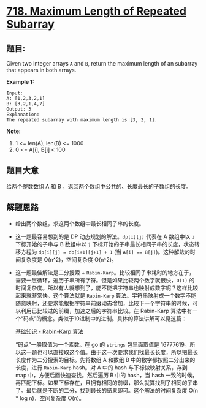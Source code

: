 # [718. Maximum Length of Repeated Subarray](https://leetcode.com/problems/maximum-length-of-repeated-subarray/)


## 题目:

Given two integer arrays `A` and `B`, return the maximum length of an subarray that appears in both arrays.

**Example 1:**

    Input:
    A: [1,2,3,2,1]
    B: [3,2,1,4,7]
    Output: 3
    Explanation: 
    The repeated subarray with maximum length is [3, 2, 1].

**Note:**

1. 1 <= len(A), len(B) <= 1000
2. 0 <= A[i], B[i] < 100


## 题目大意

给两个整数数组 A 和 B ，返回两个数组中公共的、长度最长的子数组的长度。



## 解题思路

- 给出两个数组，求这两个数组中最长相同子串的长度。
- 这一题最容易想到的是 DP 动态规划的解法。`dp[i][j]` 代表在 A 数组中以 `i` 下标开始的子串与 B 数组中以 `j` 下标开始的子串最长相同子串的长度，状态转移方程为 `dp[i][j] = dp[i+1][j+1] + 1` (当 `A[i] == B[j]`)。这种解法的时间复杂度是 O(n^2)，空间复杂度 O(n^2)。
- 这一题最佳解法是二分搜索 + `Rabin-Karp`。比较相同子串耗时的地方在于，需要一层循环，遍历子串所有字符。但是如果比较两个数字就很快，`O(1)` 的时间复杂度。所以有人就想到了，能不能把字符串也映射成数字呢？这样比较起来就非常快。这个算法就是 `Rabin-Karp` 算法。字符串映射成一个数字不能随意映射，还要求能根据字符串前缀动态增加，比较下一个字符串的时候，可以利用已比较过的前缀，加速之后的字符串比较。在 Rabin-Karp 算法中有一个“码点”的概念。类似于10进制中的进制。具体的算法讲解可以见这篇：

    [基础知识 - Rabin-Karp 算法](https://www.cnblogs.com/golove/p/3234673.html)

    “码点”一般取值为一个素数。在 go 的 `strings` 包里面取值是 16777619。所以这一题也可以直接取这个值。由于这一次要求我们找最长长度，所以把最长长度作为二分搜索的目标。先将数组 A 和数组 B 中的数字都按照二分出来的长度，进行 `Rabin-Karp` hash。对 A 中的 hash 与下标做映射关系，存到 map 中，方便后面快速查找。然后遍历 B 中的 hash，当 hash 一致的时候，再匹配下标。如果下标存在，且拥有相同的前缀，那么就算找到了相同的子串了。最后就是不断的二分，找到最长的结果即可。这个解法的时间复杂度 O(n * log n)，空间复杂度 O(n)。